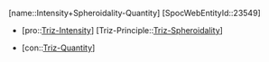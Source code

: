 ﻿---
type: TrizContradiction
aliases:
- Intensity+Spheroidality-Quantity
license: CC BY-SA 4.0
copyright: https://github.com/SpocWeb
IsDeleted: false
IsReadOnly: false
Confidential: public
tags: 
- Triz/Contradiction
---
[name::Intensity+Spheroidality-Quantity]
[SpocWebEntityId::23549]
+ [pro::[Triz-Intensity](tech/Triz/Parameter/Triz-Intensity.md)]
[Triz-Principle::[Triz-Spheroidality](tech/Triz/Principle/Triz-Spheroidality.md)]
- [con::[Triz-Quantity](tech/Triz/Parameter/Triz-Quantity.md)]

